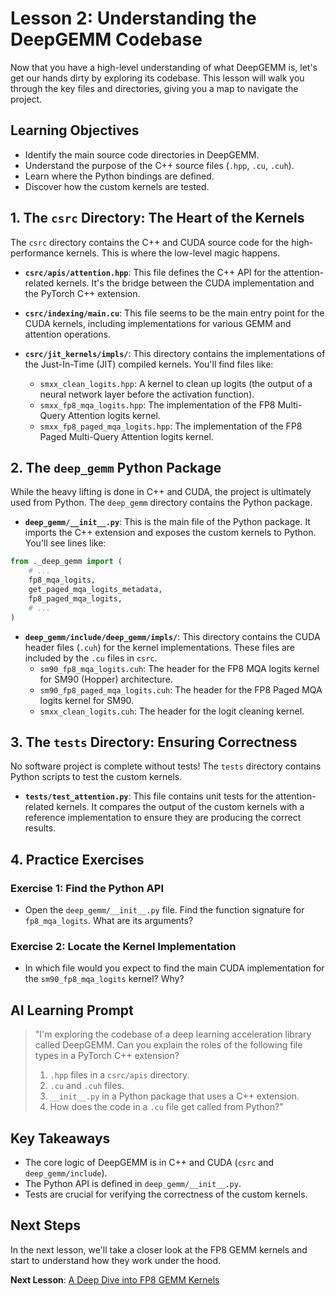 # Lesson 2: Understanding the DeepGEMM Codebase

Now that you have a high-level understanding of what DeepGEMM is, let's get our hands dirty by exploring its codebase. This lesson will walk you through the key files and directories, giving you a map to navigate the project.

## Learning Objectives
- Identify the main source code directories in DeepGEMM.
- Understand the purpose of the C++ source files (`.hpp`, `.cu`, `.cuh`).
- Learn where the Python bindings are defined.
- Discover how the custom kernels are tested.

## 1. The `csrc` Directory: The Heart of the Kernels

The `csrc` directory contains the C++ and CUDA source code for the high-performance kernels. This is where the low-level magic happens.

- **`csrc/apis/attention.hpp`**: This file defines the C++ API for the attention-related kernels. It's the bridge between the CUDA implementation and the PyTorch C++ extension.

- **`csrc/indexing/main.cu`**: This file seems to be the main entry point for the CUDA kernels, including implementations for various GEMM and attention operations.

- **`csrc/jit_kernels/impls/`**: This directory contains the implementations of the Just-In-Time (JIT) compiled kernels. You'll find files like:
    - `smxx_clean_logits.hpp`: A kernel to clean up logits (the output of a neural network layer before the activation function).
    - `smxx_fp8_mqa_logits.hpp`: The implementation of the FP8 Multi-Query Attention logits kernel.
    - `smxx_fp8_paged_mqa_logits.hpp`: The implementation of the FP8 Paged Multi-Query Attention logits kernel.

## 2. The `deep_gemm` Python Package

While the heavy lifting is done in C++ and CUDA, the project is ultimately used from Python. The `deep_gemm` directory contains the Python package.

- **`deep_gemm/__init__.py`**: This is the main file of the Python package. It imports the C++ extension and exposes the custom kernels to Python. You'll see lines like:

```python
from ._deep_gemm import (
    # ...
    fp8_mqa_logits,
    get_paged_mqa_logits_metadata,
    fp8_paged_mqa_logits,
    # ...
)
```

- **`deep_gemm/include/deep_gemm/impls/`**: This directory contains the CUDA header files (`.cuh`) for the kernel implementations. These files are included by the `.cu` files in `csrc`.
    - `sm90_fp8_mqa_logits.cuh`: The header for the FP8 MQA logits kernel for SM90 (Hopper) architecture.
    - `sm90_fp8_paged_mqa_logits.cuh`: The header for the FP8 Paged MQA logits kernel for SM90.
    - `smxx_clean_logits.cuh`: The header for the logit cleaning kernel.

## 3. The `tests` Directory: Ensuring Correctness

No software project is complete without tests! The `tests` directory contains Python scripts to test the custom kernels.

- **`tests/test_attention.py`**: This file contains unit tests for the attention-related kernels. It compares the output of the custom kernels with a reference implementation to ensure they are producing the correct results.

## 4. Practice Exercises

### Exercise 1: Find the Python API
- Open the `deep_gemm/__init__.py` file. Find the function signature for `fp8_mqa_logits`. What are its arguments?

### Exercise 2: Locate the Kernel Implementation
- In which file would you expect to find the main CUDA implementation for the `sm90_fp8_mqa_logits` kernel? Why?

## AI Learning Prompt

> "I'm exploring the codebase of a deep learning acceleration library called DeepGEMM. Can you explain the roles of the following file types in a PyTorch C++ extension?
> 1. `.hpp` files in a `csrc/apis` directory.
> 2. `.cu` and `.cuh` files.
> 3. `__init__.py` in a Python package that uses a C++ extension.
> 4. How does the code in a `.cu` file get called from Python?"

## Key Takeaways
- The core logic of DeepGEMM is in C++ and CUDA (`csrc` and `deep_gemm/include`).
- The Python API is defined in `deep_gemm/__init__.py`.
- Tests are crucial for verifying the correctness of the custom kernels.

## Next Steps

In the next lesson, we'll take a closer look at the FP8 GEMM kernels and start to understand how they work under the hood.

**Next Lesson**: [A Deep Dive into FP8 GEMM Kernels](03_deep_dive_into_fp8_gemm.md)
